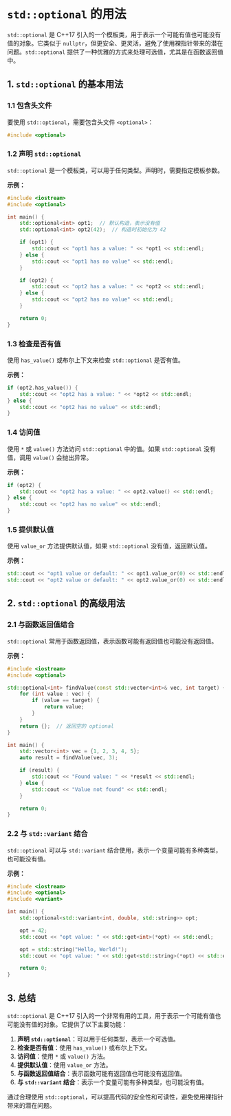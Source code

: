 # `std::optional` 的用法

`std::optional` 是 C++17 引入的一个模板类，用于表示一个可能有值也可能没有值的对象。它类似于 `nullptr`，但更安全、更灵活，避免了使用裸指针带来的潜在问题。`std::optional` 提供了一种优雅的方式来处理可选值，尤其是在函数返回值中。

## **1. `std::optional` 的基本用法**

### **1.1 包含头文件**

要使用 `std::optional`，需要包含头文件 `<optional>`：

```cpp
#include <optional>
```

### **1.2 声明 `std::optional`**

`std::optional` 是一个模板类，可以用于任何类型。声明时，需要指定模板参数。

**示例：**

```cpp
#include <iostream>
#include <optional>

int main() {
    std::optional<int> opt1;  // 默认构造，表示没有值
    std::optional<int> opt2(42);  // 构造时初始化为 42

    if (opt1) {
        std::cout << "opt1 has a value: " << *opt1 << std::endl;
    } else {
        std::cout << "opt1 has no value" << std::endl;
    }

    if (opt2) {
        std::cout << "opt2 has a value: " << *opt2 << std::endl;
    } else {
        std::cout << "opt2 has no value" << std::endl;
    }

    return 0;
}
```

### **1.3 检查是否有值**

使用 `has_value()` 或布尔上下文来检查 `std::optional` 是否有值。

**示例：**

```cpp
if (opt2.has_value()) {
    std::cout << "opt2 has a value: " << *opt2 << std::endl;
} else {
    std::cout << "opt2 has no value" << std::endl;
}
```

### **1.4 访问值**

使用 `*` 或 `value()` 方法访问 `std::optional` 中的值。如果 `std::optional` 没有值，调用 `value()` 会抛出异常。

**示例：**

```cpp
if (opt2) {
    std::cout << "opt2 has a value: " << opt2.value() << std::endl;
} else {
    std::cout << "opt2 has no value" << std::endl;
}
```

### **1.5 提供默认值**

使用 `value_or` 方法提供默认值，如果 `std::optional` 没有值，返回默认值。

**示例：**

```cpp
std::cout << "opt1 value or default: " << opt1.value_or(0) << std::endl;  // 输出：0
std::cout << "opt2 value or default: " << opt2.value_or(0) << std::endl;  // 输出：42
```

## **2. `std::optional` 的高级用法**

### **2.1 与函数返回值结合**

`std::optional` 常用于函数返回值，表示函数可能有返回值也可能没有返回值。

**示例：**

```cpp
#include <iostream>
#include <optional>

std::optional<int> findValue(const std::vector<int>& vec, int target) {
    for (int value : vec) {
        if (value == target) {
            return value;
        }
    }
    return {};  // 返回空的 optional
}

int main() {
    std::vector<int> vec = {1, 2, 3, 4, 5};
    auto result = findValue(vec, 3);

    if (result) {
        std::cout << "Found value: " << *result << std::endl;
    } else {
        std::cout << "Value not found" << std::endl;
    }

    return 0;
}
```

### **2.2 与 `std::variant` 结合**

`std::optional` 可以与 `std::variant` 结合使用，表示一个变量可能有多种类型，也可能没有值。

**示例：**

```cpp
#include <iostream>
#include <optional>
#include <variant>

int main() {
    std::optional<std::variant<int, double, std::string>> opt;

    opt = 42;
    std::cout << "opt value: " << std::get<int>(*opt) << std::endl;

    opt = std::string("Hello, World!");
    std::cout << "opt value: " << std::get<std::string>(*opt) << std::endl;

    return 0;
}
```

## **3. 总结**

`std::optional` 是 C++17 引入的一个非常有用的工具，用于表示一个可能有值也可能没有值的对象。它提供了以下主要功能：

1. **声明 `std::optional`**：可以用于任何类型，表示一个可选值。
2. **检查是否有值**：使用 `has_value()` 或布尔上下文。
3. **访问值**：使用 `*` 或 `value()` 方法。
4. **提供默认值**：使用 `value_or` 方法。
5. **与函数返回值结合**：表示函数可能有返回值也可能没有返回值。
6. **与 `std::variant` 结合**：表示一个变量可能有多种类型，也可能没有值。

通过合理使用 `std::optional`，可以提高代码的安全性和可读性，避免使用裸指针带来的潜在问题。
